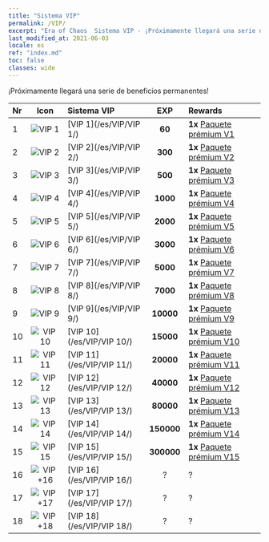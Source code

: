 ```yaml
---
title: "Sistema VIP"
permalink: /VIP/
excerpt: "Era of Chaos  Sistema VIP - ¡Próximamente llegará una serie de beneficios permanentes!"
last_modified_at: 2021-06-03
locale: es
ref: "index.md"
toc: false
classes: wide
---
```


  ¡Próximamente llegará una serie de beneficios permanentes!

  |  Nr  | Icon | Sistema VIP | EXP | Rewards |
  |:-----|:----:|:------------|:---:|:--------|
  | 1 | ![VIP 1](/images/x/chatPri_vipLv1.png) | [VIP 1](/es/VIP/VIP 1/) | **60** | **1x** [Paquete prémium V1](/ItemsES/con_1297/) |
  | 2 | ![VIP 2](/images/x/chatPri_vipLv2.png) | [VIP 2](/es/VIP/VIP 2/) | **300** | **1x** [Paquete prémium V2](/ItemsES/con_1298/) |
  | 3 | ![VIP 3](/images/x/chatPri_vipLv3.png) | [VIP 3](/es/VIP/VIP 3/) | **500** | **1x** [Paquete prémium V3](/ItemsES/con_1299/) |
  | 4 | ![VIP 4](/images/x/chatPri_vipLv4.png) | [VIP 4](/es/VIP/VIP 4/) | **1000** | **1x** [Paquete prémium V4](/ItemsES/con_1300/) |
  | 5 | ![VIP 5](/images/x/chatPri_vipLv5.png) | [VIP 5](/es/VIP/VIP 5/) | **2000** | **1x** [Paquete prémium V5](/ItemsES/con_1301/) |
  | 6 | ![VIP 6](/images/x/chatPri_vipLv6.png) | [VIP 6](/es/VIP/VIP 6/) | **3000** | **1x** [Paquete prémium V6](/ItemsES/con_1302/) |
  | 7 | ![VIP 7](/images/x/chatPri_vipLv7.png) | [VIP 7](/es/VIP/VIP 7/) | **5000** | **1x** [Paquete prémium V7](/ItemsES/con_1303/) |
  | 8 | ![VIP 8](/images/x/chatPri_vipLv8.png) | [VIP 8](/es/VIP/VIP 8/) | **7000** | **1x** [Paquete prémium V8](/ItemsES/con_1304/) |
  | 9 | ![VIP 9](/images/x/chatPri_vipLv9.png) | [VIP 9](/es/VIP/VIP 9/) | **10000** | **1x** [Paquete prémium V9](/ItemsES/con_1305/) |
  | 10 | ![VIP 10](/images/x/chatPri_vipLv10.png) | [VIP 10](/es/VIP/VIP 10/) | **15000** | **1x** [Paquete prémium V10](/ItemsES/con_1306/) |
  | 11 | ![VIP 11](/images/x/chatPri_vipLv11.png) | [VIP 11](/es/VIP/VIP 11/) | **20000** | **1x** [Paquete prémium V11](/ItemsES/con_1307/) |
  | 12 | ![VIP 12](/images/x/chatPri_vipLv12.png) | [VIP 12](/es/VIP/VIP 12/) | **40000** | **1x** [Paquete prémium V12](/ItemsES/con_1308/) |
  | 13 | ![VIP 13](/images/x/chatPri_vipLv13.png) | [VIP 13](/es/VIP/VIP 13/) | **80000** | **1x** [Paquete prémium V13](/ItemsES/con_1309/) |
  | 14 | ![VIP 14](/images/x/chatPri_vipLv14.png) | [VIP 14](/es/VIP/VIP 14/) | **150000** | **1x** [Paquete prémium V14](/ItemsES/con_1310/) |
  | 15 | ![VIP 15](/images/x/chatPri_vipLv15.png) | [VIP 15](/es/VIP/VIP 15/) | **300000** | **1x** [Paquete prémium V15](/ItemsES/con_1311/) |
  | 16 | ![VIP +16](/images/x/chatPri_vipLv16.png) | [VIP 16](/es/VIP/VIP 16/) | ? | ? |
  | 17 | ![VIP +17](/images/x/chatPri_vipLv17.png) | [VIP 17](/es/VIP/VIP 17/) | ? | ? |
  | 18 | ![VIP +18](/images/x/chatPri_vipLv18.png) | [VIP 18](/es/VIP/VIP 18/) | ? | ? |
